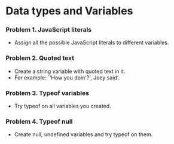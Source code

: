 Data types and Variables
========================

### Problem 1. JavaScript literals
*	Assign all the possible JavaScript literals to different variables.

### Problem 2. Quoted text
*	Create a string variable with quoted text in it.
*	For example: `'How you doin'?', Joey said'.

### Problem 3. Typeof variables
*	Try typeof on all variables you created.

### Problem 4. Typeof null
*	Create null, undefined variables and try typeof on them.

